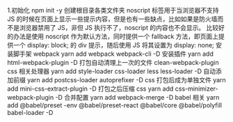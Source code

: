 1.初始化 npm init -y
创建根目录各类文件夹
noscript 标签用于当浏览器不支持 JS 的时候在页面上显示一些提示内容，但是也有一些缺点，比如如果是防火墙而不是浏览器禁用了 JS，非但 JS 执行不了，noscript 的内容也不会显示。
比较好的办法是使用 noscript 作为默认方法，同时提供一个 fallback 方法，即页面上提供一个 display: block; 的 div 提示，随后使用 JS 将其设置为 display: none;
安装脚手架 webpack yarn add webpack webpack-cli -D
安装插件 yarn add html-webpack-plugin -D
打包自动清理上一次的文件 clean-webpack-plugin
css 相关处理器 yarn add style-loader css-loader less less-loader -D
自动添加前缀 yarn add postcss-loader autoprefixer -D
css 打包后成为单独文件 yarn add mini-css-extract-plugin -D
打包之后压缩 css yarn add css-minimizer-webpack-plugin -D
合并配置 yarn add webpack-merge -D
babel 相关 yarn add @babel/preset -env @babel/preset-react @babel/core @babel/polyfill babel-loader -D
